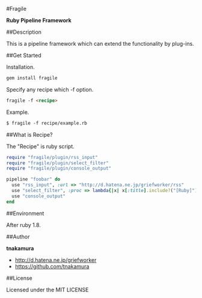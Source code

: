 #Fragile

**Ruby Pipeline Framework**

##Description

This is a pipeline framework which can extend the functionality by plug-ins.

##Get Started

Installation.

```html
gem install fragile
```

Specify any recipe which -f option.

```html
fragile -f <recipe>
```

Example.

```html
$ fragile -f recipe/example.rb
```

##What is Recipe?

The "Recipe" is ruby script.

```ruby
require "fragile/plugin/rss_input"
require "fragile/plugin/select_filter"
require "fragile/plugin/console_output"

pipeline "foobar" do
  use "rss_input", :url => "http://d.hatena.ne.jp/griefworker/rss"
  use "select_filter", :proc => lambda{|x| x[:title].include?("[Ruby]")}
  use "console_output"
end
```

##Environment

After ruby 1.8.

##Author

**tnakamura**

+ http://d.hatena.ne.jp/griefworker
+ https://github.com/tnakamura

##License

Licensed under the MIT LICENSE


